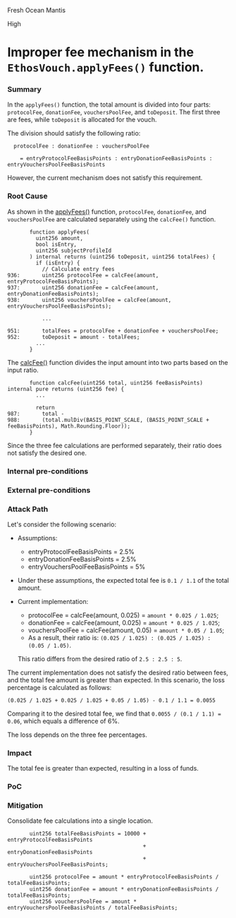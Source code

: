 Fresh Ocean Mantis

High

# Improper fee mechanism in the `EthosVouch.applyFees()` function.

### Summary

In the `applyFees()` function, the total amount is divided into four parts: `protocolFee`, `donationFee`, `vouchersPoolFee`, and `toDeposit`. The first three are fees, while `toDeposit` is allocated for the vouch.

The division should satisfy the following ratio:

```solidity
  protocolFee : donationFee : vouchersPoolFee
              
    = entryProtocolFeeBasisPoints : entryDonationFeeBasisPoints : entryVouchersPoolFeeBasisPoints
```

However, the current mechanism does not satisfy this requirement.

### Root Cause

As shown in the [applyFees()](https://github.com/sherlock-audit/2024-11-ethos-network-ii/blob/main/ethos/packages/contracts/contracts/EthosVouch.sol#L936-L938) function, `protocolFee`, `donationFee`, and `vouchersPoolFee` are calculated separately using the `calcFee()` function.

```solidity
       function applyFees(
         uint256 amount,
         bool isEntry,
         uint256 subjectProfileId
       ) internal returns (uint256 toDeposit, uint256 totalFees) {
         if (isEntry) {
           // Calculate entry fees
936:       uint256 protocolFee = calcFee(amount, entryProtocolFeeBasisPoints);
937:       uint256 donationFee = calcFee(amount, entryDonationFeeBasisPoints);
938:       uint256 vouchersPoolFee = calcFee(amount, entryVouchersPoolFeeBasisPoints);
     
           ...

951:       totalFees = protocolFee + donationFee + vouchersPoolFee;
952:       toDeposit = amount - totalFees;
         ...
       }
```

The [calcFee()](https://github.com/sherlock-audit/2024-11-ethos-network-ii/blob/main/ethos/packages/contracts/contracts/EthosVouch.sol#L987-L988) function divides the input amount into two parts based on the input ratio.

```solidity
       function calcFee(uint256 total, uint256 feeBasisPoints) internal pure returns (uint256 fee) {
         ...
         
         return
987:       total -
988:       (total.mulDiv(BASIS_POINT_SCALE, (BASIS_POINT_SCALE + feeBasisPoints), Math.Rounding.Floor));
       }
```

Since the three fee calculations are performed separately, their ratio does not satisfy the desired one.

### Internal pre-conditions

### External pre-conditions

### Attack Path

Let's consider the following scenario:

- Assumptions:

    - entryProtocolFeeBasisPoints = 2.5%
    - entryDonationFeeBasisPoints = 2.5%
    - entryVouchersPoolFeeBasisPoints = 5%
- Under these assumptions, the expected total fee is `0.1 / 1.1` of the total amount.

- Current implementation:

    - protocolFee = calcFee(amount, 0.025) = `amount * 0.025 / 1.025`;
    - donationFee = calcFee(amount, 0.025) = `amount * 0.025 / 1.025`;
    - vouchersPoolFee = calcFee(amount, 0.05) = `amount * 0.05 / 1.05`;
    - As a result, their ratio is: `(0.025 / 1.025) : (0.025 / 1.025) : (0.05 / 1.05)`.

    This ratio differs from the desired ratio of `2.5 : 2.5 : 5`.

The current implementation does not satisfy the desired ratio between fees, and the total fee amount is greater than expected. In this scenario, the loss percentage is calculated as follows:

    (0.025 / 1.025 + 0.025 / 1.025 + 0.05 / 1.05) - 0.1 / 1.1 = 0.0055

Comparing it to the desired total fee, we find that `0.0055 / (0.1 / 1.1) = 0.06`, which equals a difference of 6%.

The loss depends on the three fee percentages.

### Impact

The total fee is greater than expected, resulting in a loss of funds.

### PoC

### Mitigation

Consolidate fee calculations into a single location.

```solidity
       uint256 totalFeeBasisPoints = 10000 + entryProtocolFeeBasisPoints
                                           + entryDonationFeeBasisPoints
                                           + entryVouchersPoolFeeBasisPoints;

       uint256 protocolFee = amount * entryProtocolFeeBasisPoints / totalFeeBasisPoints;
       uint256 donationFee = amount * entryDonationFeeBasisPoints / totalFeeBasisPoints;
       uint256 vouchersPoolFee = amount * entryVouchersPoolFeeBasisPoints / totalFeeBasisPoints;
```